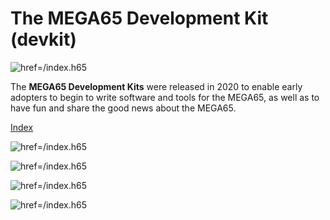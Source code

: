 # The MEGA65 Development Kit (devkit)

![href=/index.h65](devkit.png)

The **MEGA65 Development Kits** were released in 2020 to enable early adopters to begin to write software
and tools for the MEGA65, as well as to have fun and share the good news about the MEGA65.

[Index](/index.h65)

![href=/index.h65](devkit.png)

![href=/index.h65](devkit.png)

![href=/index.h65](devkit.png)

![href=/index.h65](devkit.png)
